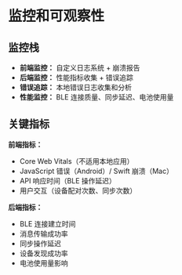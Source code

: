 # 监控和可观察性

## 监控栈

- **前端监控：** 自定义日志系统 + 崩溃报告
- **后端监控：** 性能指标收集 + 错误追踪
- **错误追踪：** 本地错误日志收集和分析
- **性能监控：** BLE 连接质量、同步延迟、电池使用量

## 关键指标

**前端指标：**
- Core Web Vitals（不适用本地应用）
- JavaScript 错误（Android）/ Swift 崩溃（Mac）
- API 响应时间（BLE 操作延迟）
- 用户交互（设备配对次数、同步次数）

**后端指标：**
- BLE 连接建立时间
- 消息传输成功率
- 同步操作延迟
- 设备发现成功率
- 电池使用量影响
